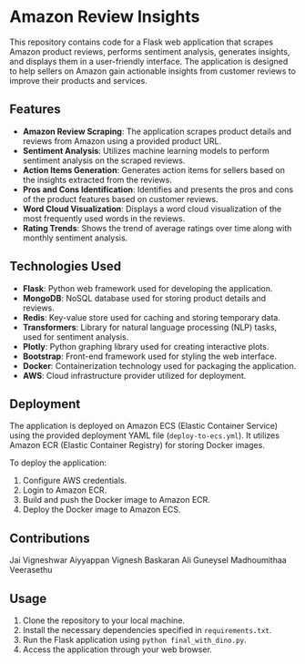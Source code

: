# Amazon Review Insights

This repository contains code for a Flask web application that scrapes Amazon product reviews, performs sentiment analysis, generates insights, and displays them in a user-friendly interface. The application is designed to help sellers on Amazon gain actionable insights from customer reviews to improve their products and services.

## Features

- **Amazon Review Scraping**: The application scrapes product details and reviews from Amazon using a provided product URL.
- **Sentiment Analysis**: Utilizes machine learning models to perform sentiment analysis on the scraped reviews.
- **Action Items Generation**: Generates action items for sellers based on the insights extracted from the reviews.
- **Pros and Cons Identification**: Identifies and presents the pros and cons of the product features based on customer reviews.
- **Word Cloud Visualization**: Displays a word cloud visualization of the most frequently used words in the reviews.
- **Rating Trends**: Shows the trend of average ratings over time along with monthly sentiment analysis.

## Technologies Used

- **Flask**: Python web framework used for developing the application.
- **MongoDB**: NoSQL database used for storing product details and reviews.
- **Redis**: Key-value store used for caching and storing temporary data.
- **Transformers**: Library for natural language processing (NLP) tasks, used for sentiment analysis.
- **Plotly**: Python graphing library used for creating interactive plots.
- **Bootstrap**: Front-end framework used for styling the web interface.
- **Docker**: Containerization technology used for packaging the application.
- **AWS**: Cloud infrastructure provider utilized for deployment.

## Deployment

The application is deployed on Amazon ECS (Elastic Container Service) using the provided deployment YAML file (`deploy-to-ecs.yml`). It utilizes Amazon ECR (Elastic Container Registry) for storing Docker images.

To deploy the application:

1. Configure AWS credentials.
2. Login to Amazon ECR.
3. Build and push the Docker image to Amazon ECR.
4. Deploy the Docker image to Amazon ECS.

## Contributions
Jai Vigneshwar Aiyyappan
Vignesh Baskaran
Ali Guneysel
Madhoumithaa Veerasethu 

## Usage

1. Clone the repository to your local machine.
2. Install the necessary dependencies specified in `requirements.txt`.
3. Run the Flask application using `python final_with_dino.py`.
4. Access the application through your web browser.

